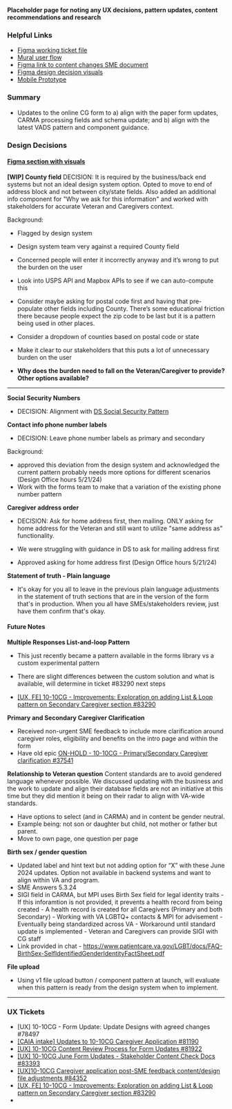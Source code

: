 **Placeholder page for noting any UX decisions, pattern updates, content recommendations and research**

### Helpful Links
- [Figma working ticket file](https://www.figma.com/file/TxXD5bGUOhbHHWLb85GPjK/10-10CG?type=design&node-id=376-15166&mode=design&t=Mr2muMTvCsSXtxmr-0)
- [Mural user flow](https://app.mural.co/t/departmentofveteransaffairs9999/m/departmentofveteransaffairs9999/1711491442696/6c33e417dbfd2cb893452606262192fcb79a579b?sender=uadf1ed7fe7c76f0914967329)
- [Figma link to content changes SME document](https://www.figma.com/design/TxXD5bGUOhbHHWLb85GPjK/10-10CG?node-id=1214-25163&t=U4D0aixhCfiTe1Ht-0)
- [Figma design decision visuals](https://www.figma.com/design/TxXD5bGUOhbHHWLb85GPjK/10-10CG?node-id=1069-27287&t=y1s0pUO3YbfvRdDQ-4)
- [Mobile Prototype](https://www.figma.com/proto/TxXD5bGUOhbHHWLb85GPjK/10-10CG?node-id=1492-24291&t=y1s0pUO3YbfvRdDQ-0&scaling=scale-down&page-id=376%3A15166&starting-point-node-id=1492%3A24291&prev-org-id=external-teams)

### Summary
- Updates to the online CG form to a) align with the paper form updates, CARMA processing fields and schema update; and b) align with the latest VADS pattern and component guidance.


### Design Decisions

#### [Figma section with visuals](https://www.figma.com/design/TxXD5bGUOhbHHWLb85GPjK/10-10CG?node-id=1069-27287&t=U4D0aixhCfiTe1Ht-4)

**[WIP] County field**
DECISION: 
It is required by the business/back end systems but not an ideal design system option. Opted to move to end of address block and not between city/state fields. Also added an additional info component for "Why we ask for this information" and worked with stakeholders for accurate Veteran and Caregivers context.

Background:
- Flagged by design system
- Design system team very against a required County field
- Concerned people will enter it incorrectly anyway and it’s wrong to put the burden on the user
- Look into USPS API and Mapbox APIs to see if we can auto-compute this
- Consider maybe asking for postal code first and having that pre-populate other fields including County. There’s some educational friction there because people expect the zip code to be last but it is a pattern being used in other places.
- Consider a dropdown of counties based on postal code or state
- Make it clear to our stakeholders that this puts a lot of unnecessary burden on the user

- **Why does the burden need to fall on the Veteran/Caregiver to provide? Other options available?**



---


**Social Security Numbers**
- DECISION: Alignment with [DS Social Security Pattern](https://design.va.gov/patterns/ask-users-for/social-security-number)

**Contact info phone number labels**
- DECISION: Leave phone number labels as primary and secondary

Background: 
- approved this deviation from the design system and acknowledged the current pattern probably needs more options for different scenarios (Design Office hours 5/21/24)
- Work with the forms team to make that a variation of the existing phone number pattern

**Caregiver address order**
- DECISION: Ask for home address first, then mailing. ONLY asking for home address for the Veteran and still want to utilize "same address as" functionality.


- We were struggling with guidance in DS to ask for mailing address first
- Approved asking for home address first (Design Office hours 5/21/24)

**Statement of truth - Plain language**
- It's okay for you all to leave in the previous plain language adjustments in the statement of truth sections that are in the version of the form that's in production. When you all have SMEs/stakeholders review, just have them confirm that's okay.



#### Future Notes


**Multiple Responses List-and-loop Pattern**

- This just recently became a pattern available in the forms library vs a custom experimental pattern
- There are slight differences between the custom solution and what is available, will determine in ticket #83290 next steps

- [[UX, FE] 10-10CG - Improvements: Exploration on adding List & Loop pattern on Secondary Caregiver section #83290](https://github.com/department-of-veterans-affairs/va.gov-team/issues/83290)



**Primary and Secondary Caregiver Clarification**
- Received non-urgent SME feedback to include more clarification around caregiver roles, eligibility and benefits on the intro page and within the form
- Have old epic [ON-HOLD - 10-10CG - Primary/Secondary Caregiver clarification #37541]()


**Relationship to Veteran question**
Content standards are to avoid gendered language whenever possible. We discussed updating with the business and the work to update and align their database fields are not an initiative at this time but they did mention it being on their radar to align with VA-wide standards.

- Have options to select (and in CARMA) and in content be gender neutral.
- Example being: not son or daughter but child, not mother or father but parent.
- Move to own page, one question per page



**Birth sex / gender question**

- Updated label and hint text but not adding option for “X” with these June 2024 updates. Option not available in backend systems and want to align within VA and program.
- SME Answers 5.3.24
- SIGI field in CARMA, but MPI uses Birth Sex field for legal identity traits - If this inforamtion is not provided, it prevents a health record from being created - A health record is created for all Caregivers (Primary and both Secondary) - Working with VA LGBTQ+ contacts & MPI for advisement - Eventually being standardized across VA - Workaround until standard update is implemented - Veteran and Caregivers can provide SIGI with CG staff
- Link provided in chat - https://www.patientcare.va.gov/LGBT/docs/FAQ-BirthSex-SelfIdentifiedGenderIdentityFactSheet.pdf


**File upload**

- Using v1 file upload button / component pattern at launch, will evaluate when this pattern is ready from the design system when to implement.


------


### UX Tickets
- [UX] 10-10CG - Form Update: Update Designs with agreed changes #78497
- [[CAIA intake] Updates to 10-10CG Caregiver Application #81190](https://github.com/department-of-veterans-affairs/va.gov-team/issues/81190)
- [[UX] 10-10CG Content Review Process for Form Updates #81922](https://github.com/department-of-veterans-affairs/va.gov-team/issues/81922)
- [[UX] 10-10CG June Form Updates - Stakeholder Content Check Docs #83393](https://github.com/department-of-veterans-affairs/va.gov-team/issues/83393)
- [[UX]10-10CG Caregiver application post-SME feedback content/design file adjustments #84352](https://github.com/department-of-veterans-affairs/va.gov-team/issues/84352)
- [[UX, FE] 10-10CG - Improvements: Exploration on adding List & Loop pattern on Secondary Caregiver section #83290](https://github.com/department-of-veterans-affairs/va.gov-team/issues/83290)
- 
